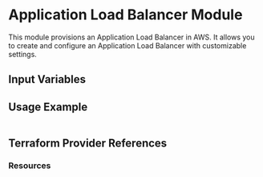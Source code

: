 # Application Load Balancer Module

This module provisions an Application Load Balancer in AWS. It allows you to create and configure an Application Load Balancer with customizable settings.

## Input Variables


## Usage Example

```hcl

```

## Terraform Provider References

### Resources

